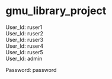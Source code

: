 # gmu_library_project

User_Id:  ruser1    
User_Id:  ruser2    
User_Id:  ruser3    
User_Id:  ruser4    
User_Id:  ruser5    
User_Id:  admin

Password: password
